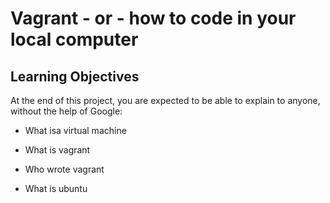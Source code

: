 # Vagrant - or - how to code in your local computer

## Learning Objectives

At the end of this project, you are expected to be able to explain to anyone, without the help of Google:

* What isa virtual machine

* What is vagrant

* Who wrote vagrant

* What is ubuntu
